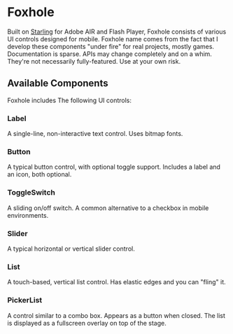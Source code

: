 # Foxhole

Built on [Starling](http://gamua.com/starling/) for Adobe AIR and Flash Player, Foxhole consists of various UI controls designed for mobile. Foxhole name comes from the fact that I develop these components "under fire" for real projects, mostly games. Documentation is sparse. APIs may change completely and on a whim. They're not necessarily fully-featured. Use at your own risk.

## Available Components

Foxhole includes The following UI controls:

### Label
A single-line, non-interactive text control. Uses bitmap fonts.

### Button
A typical button control, with optional toggle support. Includes a label and an icon, both optional.

### ToggleSwitch
A sliding on/off switch. A common alternative to a checkbox in mobile environments.

### Slider
A typical horizontal or vertical slider control.

### List
A touch-based, vertical list control. Has elastic edges and you can "fling" it.

### PickerList
A control similar to a combo box. Appears as a button when closed. The list is displayed as a fullscreen overlay on top of the stage.